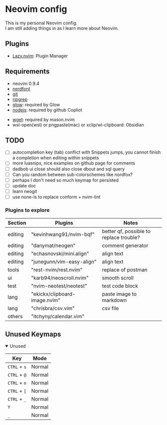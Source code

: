 # Neovim config
This is my personal Neovim config.<br>
I am still adding things in as I learn more about Neovim.<br>

## Plugins
+ [Lazy.nvim](https://github.com/folke/lazy.nvim): Plugin Manager

## Requirements
+ neovim 0.9.4
+ [nerdfont](https://www.nerdfonts.com/cheat-sheet)
+ [git](https://git-scm.com/)
+ [ripgrep](https://github.com/BurntSushi/ripgrep)
+ [glow](https://github.com/charmbracelet/glow): required by Glow
+ [nodejs](https://github.com/nodejs): required by github Copliot
- [wget](https://www.gnu.org/software/wget/): required by mason.nvim
- wsl-open(wsl) or pngpaste(mac) or xclip/wl-clipboard: Obsidian

## TODO
- [ ] autocompletion key (tab) conflict with Snippets jumps, you cannot finish a completion when editing within snippets
- [ ] more luasnips, nice examples on github page for comments
- [ ] dadbob ui close should also close dbout and sql query
- [ ] Can you random between sub-colorschemes like nordfox?
- [ ] perhaps I don't need so much keymap for persisted
- [ ] update doc
- [ ] learn neogit
- [ ] use none-ls to replace conform + nvim-lint

### Plugins to explore
| Section  | Plugins | Notes |
|----------|---------|-------|
| editing  | "kevinhwang91/nvim-bqf" | better qf, possible to replace trouble? |
| editing  | "danymat/neogen" | comment generator |
| editing  | "echasnovski/mini.align" | align text |
| editing  | "junegunn/vim-easy-align" | align text |
| tools    | "rest-nvim/rest.nvim" | replace of postman |
| ui       | "karb94/neoscroll.nvim" | smooth scroll |
| test     | "nvim-neotest/neotest" | test code block |
| lang     | "ekickx/clipboard-image.nvim" | paste image to markdown |
| lang     | "chrisbra/csv.vim" | csv file |
| others   | "itchyny/calendar.vim" | |

## Unused Keymaps

<details open><summary>Unused</summary>

| Key | Mode |
| ---- | ---- |
| `CTRL` + `s` | Normal |
| `CTRL` + `@` | Normal |
| `CTRL` + `n` | Normal |
| `CTRL` + `[` | Normal |
| `CTRL` + `_` | Normal |
| `Y` | Normal |
| `_` | Normal |
</details>
